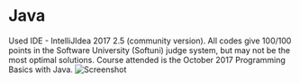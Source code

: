 # Java
Used IDE - IntelliJIdea 2017 2.5 (community version).
All codes give 100/100 points in the Software University (Softuni) judge system, but may not be the most optimal solutions.
Course attended is the October 2017 Programming Basics with Java.
![Screenshot](softuniText.png)
